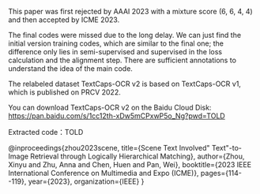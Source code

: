 This paper was first rejected by AAAI 2023 with a mixture score (6, 6, 4, 4) and then accepted by ICME 2023.

The final codes were missed due to the long delay. We can just find the initial version training codes, which are similar to the final one; the difference only lies in semi-supervised and supervised in the loss calculation and the alignment step. There are sufficient annotations to understand the idea of the main code.

The relabeled dataset TextCaps-OCR v2 is based on TextCaps-OCR v1, which is published on PRCV 2022.

You can download TextCaps-OCR v2 on the Baidu Cloud Disk: 
https://pan.baidu.com/s/1cc12th-xDw5mCPxwP5o_Ng?pwd=TOLD

Extracted code：TOLD

@inproceedings{zhou2023scene, 
title={Scene Text Involved" Text"-to-Image Retrieval through Logically Hierarchical Matching}, 
author={Zhou, Xinyu and Zhu, Anna and Chen, Huen and Pan, Wei}, 
booktitle={2023 IEEE International Conference on Multimedia and Expo (ICME)},
pages={114--119}, year={2023}, organization={IEEE} }

